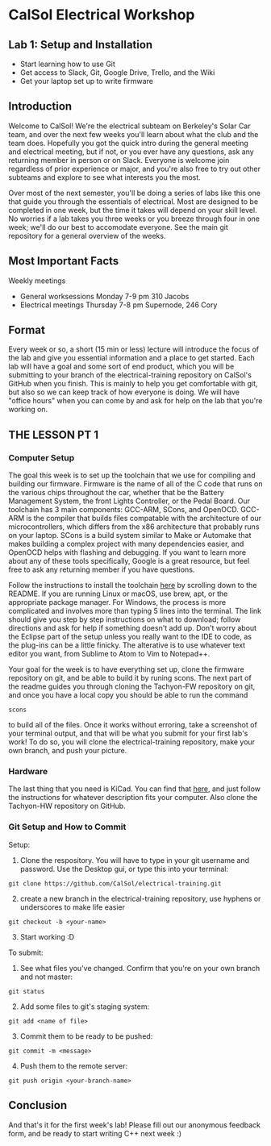 # CalSol Electrical Workshop
## Lab 1: Setup and Installation
* Start learning how to use Git
* Get access to Slack, Git, Google Drive, Trello, and the Wiki
* Get your laptop set up to write firmware

## Introduction
Welcome to CalSol! We're the electrical subteam on Berkeley's Solar Car team, and over the next few weeks you'll learn about what the club and the team does. Hopefully you got the quick intro during the general meeting and electrical meeting, but if not, or you ever have any questions, ask any returning member in person or on Slack. Everyone is welcome join regardless of prior experience or major, and you're also free to try out other subteams and explore to see what interests you the most.

Over most of the next semester, you'll be doing a series of labs like this one that guide you through the essentials of electrical. Most are designed to be completed in one week, but the time it takes will depend on your skill level. No worries if a lab takes you three weeks or you breeze through four in one week; we'll do our best to accomodate everyone. See the main git repository for a general overview of the weeks.

## Most Important Facts
Weekly meetings
* General worksessions Monday 7-9 pm 310 Jacobs
* Electrical meetings Thursday 7-8 pm Supernode, 246 Cory

## Format
Every week or so, a short (15 min or less) lecture will introduce the focus of the lab and give you essential information and a place to get started. Each lab will have a goal and some sort of end product, which you will be submitting to your branch of the electrical-training repository on CalSol's GitHub when you finish. This is mainly to help you get comfortable with git, but also so we can keep track of how everyone is doing. We will have "office hours" when you can come by and ask for help on the lab that you're working on.

## THE LESSON PT 1
### Computer Setup
The goal this week is to set up the toolchain that we use for compiling and building our firmware. Firmware is the name of all of the C code that runs on the various chips throughout the car, whether that be the Battery Management System, the front Lights Controller, or the Pedal Board. Our toolchain has 3 main components: GCC-ARM, SCons, and OpenOCD. GCC-ARM is the compiler that builds files compatable with the architecture of our microcontrollers, which differs from the x86 architecture that probably runs on your laptop. SCons is a build system similar to Make or Automake that makes building a complex project with many dependencies easier, and OpenOCD helps with flashing and debugging. If you want to learn more about any of these tools specifically, Google is a great resource, but feel free to ask any returning member if you have questions. 

Follow the instructions to install the toolchain [here](https://github.com/CalSol/Tachyon-FW) by scrolling down to the README. If you are running Linux or macOS, use brew, apt, or the appropriate package manager. For Windows, the process is more complicated and involves more than typing 5 lines into the terminal. The link should give you step by step instructions on what to download; follow directions and ask for help if something doesn't add up. Don't worry about the Eclipse part of the setup unless you really want to the IDE to code, as the plug-ins can be a little finicky. The alterative is to use whatever text editor you want, from Sublime to Atom to Vim to Notepad++.
 
Your goal for the week is to have everything set up, clone the firmware repository on git, and be able to build it by runing scons. The next part of the readme guides you through cloning the Tachyon-FW repository on git, and once you have a local copy you should be able to run the command
```
scons
```
to build all of the files. Once it works without erroring, take a screenshot of your terminal output, and that will be what you submit for your first lab's work! To do so, you will clone the electrical-training repository, make your own branch, and push your picture.

### Hardware
The last thing that you need is KiCad. You can find that [here](http://kicad-pcb.org/download/), and just follow the instructions for whatever description fits your computer. Also clone the Tachyon-HW repository on GitHub.


### Git Setup and How to Commit

Setup:
1. Clone the respository. You will have to type in your git username and password. Use the Desktop gui, or type this into your terminal:
```
git clone https://github.com/CalSol/electrical-training.git
```
2. create a new branch in the electrical-training repository, use hyphens or underscores to make life easier
```
git checkout -b <your-name>
```
3. Start working :D

To submit:
1. See what files you've changed. Confirm that you're on your own branch and not master:
```
git status
```
2. Add some files to git's staging system:
```
git add <name of file>
```
3. Commit them to be ready to be pushed:
```
git commit -m <message>
```
4. Push them to the remote server:
```
git push origin <your-branch-name>
```

## Conclusion
And that's it for the first week's lab! Please fill out our anonymous feedback form, and be ready to start writing C++ next week :)
